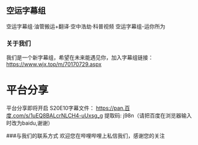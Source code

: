 ## 空运字幕组
空运字幕组·油管搬运+翻译·空中浩劫·科普视频
空运字幕组-运你所为

### 关于我们

我们是一个新字幕组，希望在未来能遇见你，加入字幕组链接：https://www.wjx.top/m/70170729.aspx

# 平台分享
平台分享即将开启
S20E10字幕文件： https://pan.百度.com/s/1uEQ8BALcrNLCH4-uUxsg_g 提取码: j98n（请把百度在浏览器输入时改为baidu,谢谢）



###与我们的联系方式
欢迎您在哔哩哔哩上私信我们，感谢您的关注
